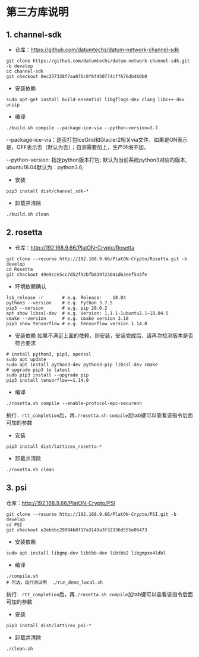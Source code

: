 # 第三方库说明

## 1. channel-sdk
+ 仓库：https://github.com/datumtechs/datum-network-channel-sdk
```
git clone https://github.com/datumtechs/datum-network-channel-sdk.git -b develop
cd channel-sdk
git checkout 0ec257328f7aa076c0f6f450774cff676db460b0
```

+ 安装依赖
```
sudo apt-get install build-essential libgflags-dev clang libc++-dev unzip
```

+ 编译
```
./build.sh compile --package-ice-via --python-version=3.7
```
--package-ice-via：是否打包IceGrid和Glacier2相关via文件，如果是ON表示是，OFF表示否（默认为否）；自测需要加上，生产环境不加。

--python-version: 指定python版本打包; 默认为当前系统python3对应的版本, ubuntu18.04默认为：python3.6;

+ 安装
```
pip3 install dist/channel_sdk-*
```

+ 卸载并清除
```
./build.sh clean
```


## 2. rosetta
+ 仓库：http://192.168.9.66/PlatON-Crypto/Rosetta
```
git clone --recurse http://192.168.9.66/PlatON-Crypto/Rosetta.git -b develop
cd Rosetta
git checkout 49e9cce5cc7d52f92bfb839723041d63eef543fe
```

+ 环境依赖确认
```
lsb_release -r       # e.g. Release:	18.04
python3 --version    # e.g. Python 3.7.5
pip3 --version       # e.g. pip 20.0.2
apt show libssl-dev  # e.g. Version: 1.1.1-1ubuntu2.1~18.04.5
cmake --version      # e.g. cmake version 3.10
pip3 show tensorflow # e.g. tensorflow version 1.14.0
```

+ 安装依赖
如果不满足上面的依赖，则安装，安装完成后，请再次检测版本是否符合要求
```
# install python3, pip3, openssl
sudo apt update
sudo apt install python3-dev python3-pip libssl-dev cmake
# upgrade pip3 to latest 
sudo pip3 install --upgrade pip
pip3 install tensorflow==1.14.0
```

+ 编译
```
./rosetta.sh compile --enable-protocol-mpc-securenn
```
执行`. rtt_completion`后，再`./rosetta.sh compile`加tab键可以查看该指令后面可加的参数

+ 安装
```
pip3 install dist/latticex_rosetta-*
```

+ 卸载并清除
```
./rosetta.sh clean
```


## 3. psi
仓库：http://192.168.9.66/PlatON-Crypto/PSI
```
git clone --recurse http://192.168.9.66/PlatON-Crypto/PSI.git -b develop
cd PSI
git checkout e2ebbbc29994b8f17a3149a3f32336d555e06473
```

+ 安装依赖
```
sudo apt install libgmp-dev libtbb-dev libtbb2 libgmpxx4ldbl
```

+ 编译
```
./compile.sh
# 可选，运行测试例  ./run_demo_local.sh
```
执行`. rtt_completion`后，再`./rosetta.sh compile`加tab键可以查看该指令后面可加的参数


+ 安装
```
pip3 install dist/latticex_psi-*
```

+ 卸载并清除
```
./clean.sh
```

